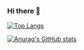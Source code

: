 ### Hi there 👋


[![Top Langs](https://github-readme-stats.vercel.app/api/top-langs/?username=SergeiVasilyev&layout=compact)](https://github.com/anuraghazra/github-readme-stats)

[![Anurag's GitHub stats](https://github-readme-stats.vercel.app/api?username=SergeiVasilyev)](https://github.com/anuraghazra/github-readme-stats)





<!--
**SergeiVasilyev/SergeiVasilyev** is a ✨ _special_ ✨ repository because its `README.md` (this file) appears on your GitHub profile.

Here are some ideas to get you started:

- 🔭 I’m currently working on ...
- 🌱 I’m currently learning ...
- 👯 I’m looking to collaborate on ...
- 🤔 I’m looking for help with ...
- 💬 Ask me about ...
- 📫 How to reach me: ...
- 😄 Pronouns: ...
- ⚡ Fun fact: ...
-->
